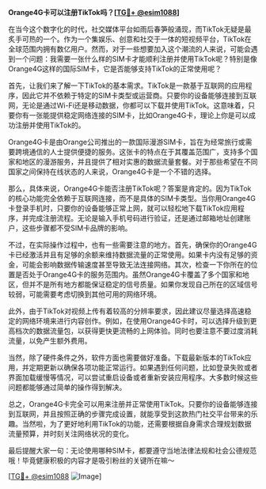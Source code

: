**Orange4G卡可以注册TikTok吗？[[TG💪+ @esim1088](https://t.me/s/esim1088)]**

在当今这个数字化的时代，社交媒体平台如雨后春笋般涌现，而TikTok无疑是最炙手可热的一个。作为一个集娱乐、创意和社交于一体的短视频平台，TikTok在全球范围内拥有数亿用户。然而，对于一些想要加入这个潮流的人来说，可能会遇到一个问题：我需要一张什么样的SIM卡才能顺利注册并使用TikTok呢？特别是像Orange4G这样的国际SIM卡，它是否能够支持TikTok的正常使用呢？

首先，让我们来了解一下TikTok的基本需求。TikTok是一款基于互联网的应用程序，因此它并不依赖于特定的SIM卡类型或运营商。只要你的设备能够连接到互联网，无论是通过Wi-Fi还是移动数据，你都可以下载并使用TikTok。这意味着，只要你有一张能提供稳定网络连接的SIM卡，比如Orange4G卡，理论上你是可以成功注册并使用TikTok的。

Orange4G卡是由Orange公司推出的一款国际漫游SIM卡，旨在为经常旅行或需要跨境通信的人士提供便捷的服务。这张卡的特点在于其覆盖范围广，支持多个国家和地区的漫游服务，并且提供了相对实惠的数据流量套餐。对于那些希望在不同国家之间保持在线状态的人来说，Orange4G卡是一个不错的选择。

那么，具体来说，Orange4G卡能否注册TikTok呢？答案是肯定的。因为TikTok的核心功能完全依赖于互联网连接，而不是具体的SIM卡类型。当你用Orange4G卡登录手机时，只要你的设备能够正常上网，就可以轻松地下载TikTok应用程序，并完成注册流程。无论是输入手机号码进行验证，还是通过邮箱地址创建账户，这些步骤都不受SIM卡品牌的影响。

不过，在实际操作过程中，也有一些需要注意的地方。首先，确保你的Orange4G卡已经激活并且有足够的余额来维持数据流量的正常使用。如果卡内没有足够的资金，可能会影响数据传输速度甚至导致无法连接网络。其次，检查一下你所在的位置是否处于Orange4G卡的服务范围内。虽然Orange4G卡覆盖了多个国家和地区，但并不是所有地方都能保证稳定的信号质量。如果你发现自己所在的区域信号较弱，可能需要考虑切换到其他可用的网络环境。

此外，由于TikTok对视频上传有着较高的分辨率要求，因此建议尽量选择高速稳定的网络环境来进行内容创作。例如，在使用Orange4G卡时，可以选择升级到更高档次的数据流量包，以获得更快更流畅的上网体验。同时也要注意不要过度消耗流量，以免产生额外费用。

当然，除了硬件条件之外，软件方面也需要做好准备。下载最新版本的TikTok应用，并定期更新以确保各项功能正常运行。如果遇到任何问题，比如登录失败或者界面加载缓慢等情况，可以尝试重启设备或者重新安装应用程序。大多数时候这些问题都能够通过简单的操作得到解决。

总之，Orange4G卡完全可以用来注册并正常使用TikTok。只要你的设备能够连接到互联网，并且按照正确的步骤完成设置，就能享受到这款热门社交平台带来的乐趣。当然啦，为了更好地利用TikTok的功能，还需要根据自身需求合理规划数据流量预算，并时刻关注网络状况的变化。

最后提醒大家一句：无论使用哪种SIM卡，都要遵守当地法律法规和社会公德规范哦！毕竟健康积极的内容才是吸引粉丝的关键所在嘛～

[[TG💪+ @esim1088](https://t.me/s/esim1088) ![Image](https://i.postimg.cc/4NQfJmqS/Snipaste-2025-05-13-00-14-12.png)]